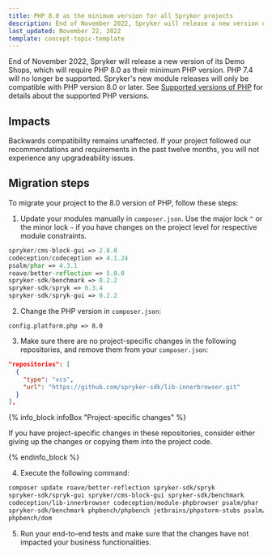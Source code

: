 ```yaml
---
title: PHP 8.0 as the minimum version for all Spryker projects
description: End of November 2022, Spryker will release a new version of its Demo Shops requiring PHP 8.0 as the minimum version.
last_updated: November 22, 2022
template: concept-topic-template
---
```



End of November 2022, Spryker will release a new version of its Demo Shops, which will require PHP 8.0 as their minimum PHP version. PHP 7.4 will no longer be supported. Spryker's new module releases will only be compatible with PHP version 8.0 or later. See [Supported versions of PHP](/docs/scos/user/intro-to-spryker/whats-new/supported-versions-of-php.html) for details about the supported PHP versions.

## Impacts

Backwards compatibility remains unaffected. If your project followed our recommendations and requirements in the past twelve months, you will not experience any upgradeability issues.

## Migration steps

To migrate your project to the 8.0 version of PHP, follow these steps:

1. Update your modules manually in `composer.json`.
Use the major lock `^` or the minor lock `~` if you have changes on the project level for respective module constraints.

```php
spryker/cms-block-gui => 2.8.0
codeception/codeception => 4.1.24
psalm/phar => 4.3.1
roave/better-reflection => 5.0.0
spryker-sdk/benchmark => 0.2.2
spryker-sdk/spryk => 0.3.4
spryker-sdk/spryk-gui => 0.2.2
```

2. Change the PHP version in `composer.json`:

`config.platform.php => 8.0`

3. Make sure there are no project-specific changes in the following repositories, and remove them from your `composer.json`:

```json
"repositories": [
  {
    "type": "vcs",
    "url": "https://github.com/spryker-sdk/lib-innerbrowser.git"
  }
],
```

{% info_block infoBox "Project-specific changes" %}

If you have project-specific changes in these repositories, consider either giving up the changes or copying them into the project code.

{% endinfo_block %}

4. Execute the following command:

```bash
composer update roave/better-reflection spryker-sdk/spryk
spryker-sdk/spryk-gui spryker/cms-block-gui spryker-sdk/benchmark
codeception/lib-innerbrowser codeception/module-phpbrowser psalm/phar
spryker-sdk/benchmark phpbench/phpbench jetbrains/phpstorm-stubs psalm/phar
phpbench/dom
```

5. Run your end-to-end tests and make sure that the changes have not impacted your business functionalities.
